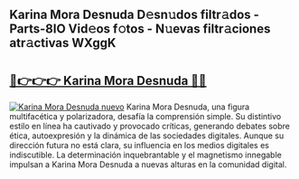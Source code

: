 ## Karina Mora Desnuda D𝚎sn𝚞dos filtr𝚊dos - Parts-8IO Vid𝚎os f𝚘tos - N𝚞evas filtr𝚊ciones atr𝚊ctivas WXggK

# <h2><a href="http://mb06yr.tromn.icu/?c=Karina+Mora+Desnuda">🔗👉👉👉 Karina Mora Desnuda 🔗🔗</a></h2>

[![Karina Mora Desnuda nuevo](https://i.imgur.com/pEAQMta.gif)](http://mb06yr.tromn.icu/?c=Karina+Mora+Desnuda)
Karina Mora Desnuda, una figura multifacética y polarizadora, desafía la comprensión simple. Su distintivo estilo en línea ha cautivado y provocado críticas, generando debates sobre ética, autoexpresión y la dinámica de las sociedades digitales. Aunque su dirección futura no está clara, su influencia en los medios digitales es indiscutible. La determinación inquebrantable y el magnetismo innegable impulsan a Karina Mora Desnuda a nuevas alturas en la comunidad digital.
